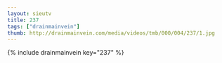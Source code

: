 ```yaml
--- 
layout: sieutv
title: 237
tags: ["drainmainvein"]
thumb: http://drainmainvein.com/media/videos/tmb/000/004/237/1.jpg
---
```

{% include drainmainvein key="237" %} 

